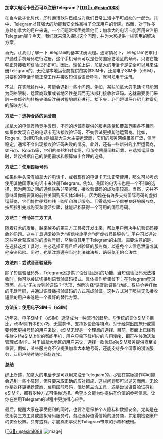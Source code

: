 **加拿大电话卡是否可以注册Telegram？[[TG💪+ @esim1088](https://t.me/s/esim1088)]**

在当今数字化时代，即时通讯软件已经成为我们日常生活中不可或缺的一部分。其中，Telegram以其强大的功能和安全性赢得了全球用户的青睐。然而，对于许多身处加拿大的用户来说，一个问题常常困扰着他们：加拿大的电话卡能否用来注册Telegram呢？今天，我们就来深入探讨这个问题，并为大家提供一些实用的解决方案。

首先，让我们了解一下Telegram的基本注册流程。通常情况下，Telegram要求用户通过手机号码进行注册。这个手机号码可以是任何国家或地区的号码，只要它能够正常接收短信验证码即可。因此，理论上讲，加拿大的电话卡是完全可以用来注册Telegram的。无论是本地运营商提供的实体SIM卡，还是电子SIM卡（eSIM），只要你的电话卡能正常工作并接收短信或语音呼叫，就可以用于注册。

不过，在实际操作中，可能会遇到一些小问题。例如，某些加拿大的电话卡可能因为网络限制、运营商政策或者地区性差异而无法顺利接收验证码。这就需要我们采取一些额外的措施来确保注册过程的顺利进行。接下来，我们将详细介绍几种常见的解决方法。

**方法一：选择合适的运营商**

加拿大的电信市场竞争激烈，不同的运营商提供的服务质量和覆盖范围各不相同。如果你发现自己的电话卡无法接收验证码，不妨尝试更换其他运营商。比如，Rogers、Bell和Telus是加拿大三大主要运营商，它们的服务网络覆盖广泛，信号稳定，通常不会出现接收验证码失败的情况。此外，还有一些新兴的小型运营商，如Fido、Koodo等，它们的价格相对实惠，但服务质量同样可靠。在选择运营商时，建议根据自己的使用需求和预算做出合理的选择。

**方法二：使用国际号码**

如果你手头没有加拿大的电话卡，或者现有的电话卡无法正常使用，那么可以考虑使用其他国家的电话卡来注册Telegram。例如，美国的电话卡也是一个不错的选择，因为两国之间的通信联系非常紧密，接收验证码的成功率较高。当然，这并不意味着你需要真的前往美国购买实体SIM卡，因为现在有许多支持国际号码的虚拟运营商，它们提供便捷的线上购买和激活服务。只需选择一个信誉良好的服务商，按照指引完成购买和激活步骤，就能轻松获得一个可用的国际号码。

**方法三：借助第三方工具**

随着技术的发展，越来越多的第三方工具被开发出来，帮助用户解决手机验证码接收的问题。这些工具通常被称为“短信接收平台”或“虚拟号码服务”。用户可以通过这些平台获取临时的虚拟号码，然后将其用于Telegram的注册。需要注意的是，在选择这类工具时，务必选择正规且经过验证的服务商，以避免个人信息泄露或其他安全风险。同时，也要注意遵守当地的法律法规，确保使用的合法性。

**方法四：尝试语音验证码**

除了短信验证码外，Telegram还提供了语音验证码的功能。当短信验证码无法接收时，你可以尝试切换到语音验证码模式。具体操作步骤如下：在Telegram登录页面，点击“无法收到验证码？”选项，然后选择“语音验证码”功能。系统会拨打你的电话号码，并通过语音播报验证码的方式完成验证。这种方式对于那些无法接收短信的用户来说是一个很好的替代方案。

**方法五：使用电子SIM卡（eSIM）**

近年来，电子SIM卡（eSIM）逐渐成为一种流行的趋势。与传统的实体SIM卡相比，eSIM具有体积小巧、无需剪卡、支持多设备等特点。对于经常出国旅行或需要频繁更换号码的用户来说，eSIM无疑是一个理想的选择。目前，市面上已经有多款支持eSIM功能的智能手机，用户只需下载相应的应用程序，即可在线激活和管理eSIM卡。对于加拿大地区的用户来说，选择一款优质的eSIM服务提供商至关重要。例如，某些服务商不仅提供加拿大本地号码，还能支持多个国家的漫游服务，让用户随时随地保持连接。

**总结**

综上所述，加拿大的电话卡是可以用来注册Telegram的。尽管在实际操作中可能会遇到一些小障碍，但只要采取正确的应对措施，这些问题都可以迎刃而解。无论你是选择更换运营商、使用国际号码、借助第三方工具，还是尝试语音验证码和eSIM卡，都有多种方式可供你选择。希望本文能为你提供有价值的参考信息，让你在使用Telegram的过程中更加得心应手。

最后，提醒大家在享受便利的同时，也要注意保护个人隐私和数据安全。尤其是在使用第三方工具或虚拟号码服务时，务必选择值得信赖的服务商，并定期检查账户的安全设置。只有这样，才能真正享受到Telegram带来的乐趣和便利。

[[TG💪+ @esim1088](https://t.me/s/esim1088) ![Image](https://i.postimg.cc/4NQfJmqS/Snipaste-2025-05-13-00-14-12.png)]